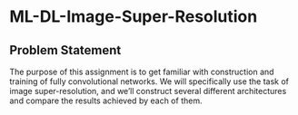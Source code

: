 # ML-DL-Image-Super-Resolution 

## Problem Statement
The purpose of this assignment is to get familiar with construction and training of fully convolutional networks.
We will specifically use the task of image super-resolution, and we’ll construct several different architectures and compare the results achieved by each of them.